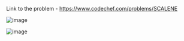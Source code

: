 Link to the problem - https://www.codechef.com/problems/SCALENE


![image](https://github.com/Haleshot/Competitive-Programming/assets/57552973/c54a1b6b-6136-4ade-a5ae-8fd90bc38a2b)



![image](https://github.com/Haleshot/Competitive-Programming/assets/57552973/d0058813-7306-42f6-8a7c-d8b853ece4b1)
